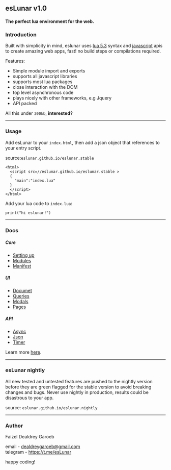 esLunar v1.0
---
#### The perfect lua environment for the web.




### Introduction

Built with simplicity in mind, eslunar uses [lua 5.3]() syntax and [javascript]() apis to create amazing web apps, fast! no build steps or compilations required.

Features:
- Simple module import and exports
- supports all javascript libraries
- supports most lua packages
- close interaction with the DOM
- top level asynchronous code
- plays nicely with other frameworks, e.g Jquery
- API packed

All this under `300kb`, **interested?**


---
### Usage
Add esLunar to your `index.html`, then add a json object that references to your entry script.

source:```eslunar.github.io/eslunar.stable```

```
<html>
  <script src=//eslunar.github.io/eslunar.stable >
  {
    "main":"index.lua"
  }
  </script>
</html>
```

Add your lua code to `index.lua`:

```
print("hi eslunar!")
```

---
### Docs
##### Core
- [Setting up](./docs/setup.md)
- [Modules](./docs/modules.md)
- [Manifest](./docs/manifest.md)

##### UI
- [Documet](./docs/document.md)
- [Queries](./docs/queries.md)
- [Modals](./docs/modals.md)
- [Pages](./docs/pages.md)

##### API
- [Async](./docs/async.md)
- [Json](./docs/json.md)
- [Timer](./docs/timer.md)


Learn more [here](./docs/ref.md).

---
### esLunar nightly
All new tested and untested features are pushed to the nightly version before they are green flagged for the stable version to avoid breaking changes and bugs. Never use nightly in production, results could be disastrous to your app.

source: `eslunar.github.io/eslunar.nightly`


---
### Author
Faizel Dealdrey Garoeb

email - <dealdreygaroeb@gmail.com><br/>telegram - https://t.me/esLunar

happy coding!
